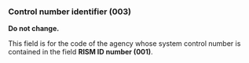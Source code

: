 ### Control number identifier (003)

**Do not change.**

This field is for the code of the agency whose system control number is contained in the field **RISM ID number (001)**.